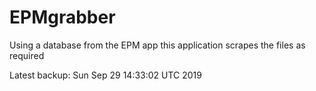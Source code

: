 # EPMgrabber
Using a database from the EPM app this application scrapes the files as required


Latest backup: Sun Sep 29 14:33:02 UTC 2019
